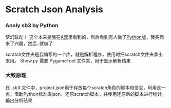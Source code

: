 # Scratch Json Analysis
### Analy sb3 by Python
  梦幻联动！
  这个本来是我在[A营](https://aerfaying.com)里看到的，然后看到有人做了[Python版](https://github.com/GuYan1024/SJA)，我突然来了兴趣，然后..就做了
  
  scratch文件夹是我编写的一个库，就是解析程序，使用时把scratch文件夹拿出来用。
  Show.py 需要 PygameTool 文件夹，用于显示解析结果
### 大致原理
  在 .sb3 文件中，project.json用于存放每个scratch角色的脚本和信息，利用这一点，借助Python标准库json，还原scratch脚本，并使用还原后的脚本进行统计，输出分析结果
  
	
